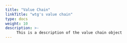 ```yaml
---
title: "Value Chain"
linkTitle: "wtg's value chain"
type: docs
weight: 10
description: >-
     This is a description of the value chain object
---
```


